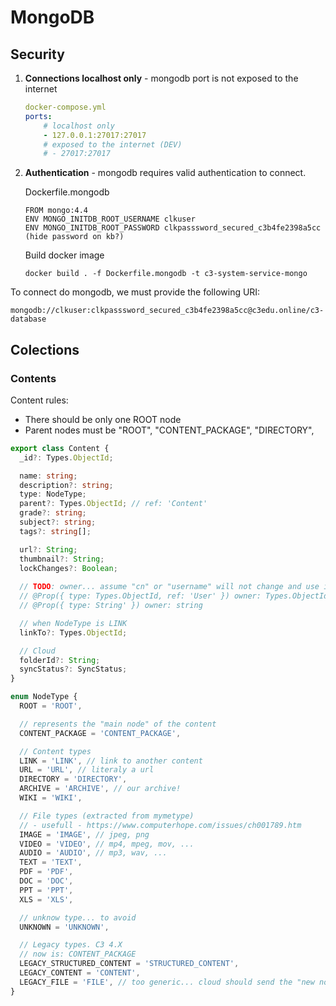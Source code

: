 # MongoDB

## Security
1. **Connections localhost only** - mongodb port is not exposed to the internet
    ```yml
    docker-compose.yml
    ports:
        # localhost only
        - 127.0.0.1:27017:27017
        # exposed to the internet (DEV)
        # - 27017:27017
    ```
2. **Authentication** - mongodb requires valid authentication to connect.
    
    Dockerfile.mongodb
    ```
    FROM mongo:4.4
    ENV MONGO_INITDB_ROOT_USERNAME clkuser
    ENV MONGO_INITDB_ROOT_PASSWORD clkpasssword_secured_c3b4fe2398a5cc (hide password on kb?)
    ```

    Build docker image
    ```
    docker build . -f Dockerfile.mongodb -t c3-system-service-mongo
    ```
To connect do mongodb, we must provide the following URI:
```shell
mongodb://clkuser:clkpasssword_secured_c3b4fe2398a5cc@c3edu.online/c3-database
```

## Colections
### Contents

Content rules:
- There should be only one ROOT node
- Parent nodes must be "ROOT", "CONTENT_PACKAGE", "DIRECTORY",



```ts
export class Content {
  _id?: Types.ObjectId;

  name: string;
  description?: string;
  type: NodeType;
  parent?: Types.ObjectId; // ref: 'Content'
  grade?: string;
  subject?: string;
  tags?: string[];

  url?: String;
  thumbnail?: String;
  lockChanges?: Boolean;
  
  // TODO: owner... assume "cn" or "username" will not change and use it? or reference by id?
  // @Prop({ type: Types.ObjectId, ref: 'User' }) owner: Types.ObjectId;
  // @Prop({ type: String' }) owner: string

  // when NodeType is LINK
  linkTo?: Types.ObjectId;

  // Cloud
  folderId?: String;
  syncStatus?: SyncStatus;
}

enum NodeType {
  ROOT = 'ROOT',

  // represents the "main node" of the content
  CONTENT_PACKAGE = 'CONTENT_PACKAGE',

  // Content types
  LINK = 'LINK', // link to another content
  URL = 'URL', // literaly a url
  DIRECTORY = 'DIRECTORY',
  ARCHIVE = 'ARCHIVE', // our archive!
  WIKI = 'WIKI',

  // File types (extracted from mymetype)
  // - usefull - https://www.computerhope.com/issues/ch001789.htm
  IMAGE = 'IMAGE', // jpeg, png
  VIDEO = 'VIDEO', // mp4, mpeg, mov, ...
  AUDIO = 'AUDIO', // mp3, wav, ...
  TEXT = 'TEXT',
  PDF = 'PDF',
  DOC = 'DOC',
  PPT = 'PPT',
  XLS = 'XLS',

  // unknow type... to avoid
  UNKNOWN = 'UNKNOWN',

  // Legacy types. C3 4.X
  // now is: CONTENT_PACKAGE
  LEGACY_STRUCTURED_CONTENT = 'STRUCTURED_CONTENT',
  LEGACY_CONTENT = 'CONTENT',
  LEGACY_FILE = 'FILE', // too generic... cloud should send the "new node type"
}
```